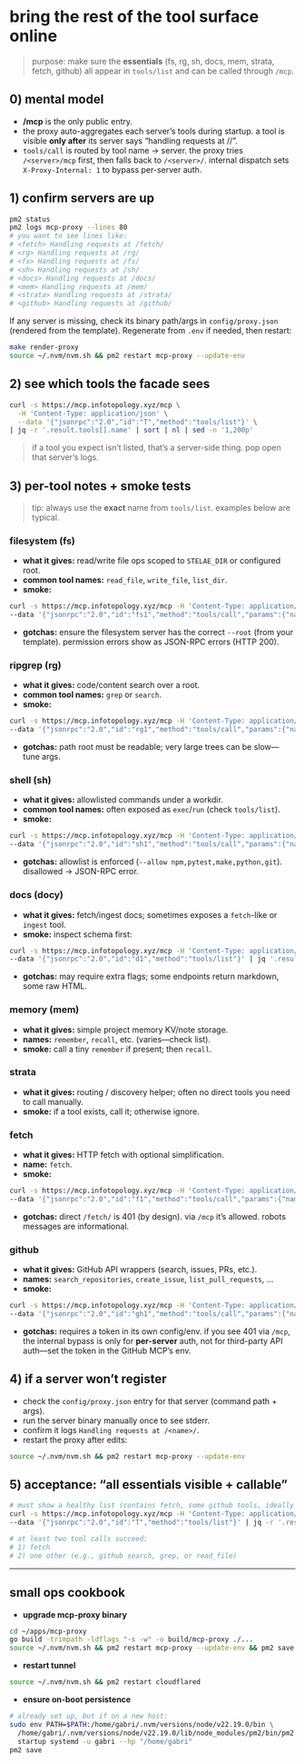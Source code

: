 # bring the rest of the tool surface online

> purpose: make sure the **essentials** (fs, rg, sh, docs, mem, strata, fetch, github) all appear in `tools/list` and can be called through `/mcp`.

## 0) mental model

* **/mcp** is the only public entry.
* the proxy auto-aggregates each server’s tools during startup. a tool is visible **only after** its server says “handling requests at /<name>/”.
* `tools/call` is routed by tool name → server. the proxy tries `/<server>/mcp` first, then falls back to `/<server>/`. internal dispatch sets `X-Proxy-Internal: 1` to bypass per-server auth.

## 1) confirm servers are up

```bash
pm2 status
pm2 logs mcp-proxy --lines 80
# you want to see lines like:
# <fetch> Handling requests at /fetch/
# <rg> Handling requests at /rg/
# <fs> Handling requests at /fs/
# <sh> Handling requests at /sh/
# <docs> Handling requests at /docs/
# <mem> Handling requests at /mem/
# <strata> Handling requests at /strata/
# <github> Handling requests at /github/
```

If any server is missing, check its binary path/args in `config/proxy.json` (rendered from the template). Regenerate from `.env` if needed, then restart:

```bash
make render-proxy
source ~/.nvm/nvm.sh && pm2 restart mcp-proxy --update-env
```

## 2) see which tools the facade sees

```bash
curl -s https://mcp.infotopology.xyz/mcp \
  -H 'Content-Type: application/json' \
  --data '{"jsonrpc":"2.0","id":"T","method":"tools/list"}' \
| jq -r '.result.tools[].name' | sort | nl | sed -n '1,200p'
```

> if a tool you expect isn’t listed, that’s a server-side thing. pop open that server’s logs.

## 3) per-tool notes + smoke tests

> tip: always use the **exact** name from `tools/list`. examples below are typical.

### filesystem (fs)

* **what it gives:** read/write file ops scoped to `STELAE_DIR` or configured root.
* **common tool names:** `read_file`, `write_file`, `list_dir`.
* **smoke:**

```bash
curl -s https://mcp.infotopology.xyz/mcp -H 'Content-Type: application/json' \
--data '{"jsonrpc":"2.0","id":"fs1","method":"tools/call","params":{"name":"read_file","arguments":{"path":"README.md"}}}' | jq .
```

* **gotchas:** ensure the filesystem server has the correct `--root` (from your template). permission errors show as JSON-RPC errors (HTTP 200).

### ripgrep (rg)

* **what it gives:** code/content search over a root.
* **common tool names:** `grep` or `search`.
* **smoke:**

```bash
curl -s https://mcp.infotopology.xyz/mcp -H 'Content-Type: application/json' \
--data '{"jsonrpc":"2.0","id":"rg1","method":"tools/call","params":{"name":"grep","arguments":{"pattern":"Stelae","paths":["/home/gabri/dev/stelae"],"max_count":3,"recursive":true}}}' | jq .
```

* **gotchas:** path root must be readable; very large trees can be slow—tune args.

### shell (sh)

* **what it gives:** allowlisted commands under a workdir.
* **common tool names:** often exposed as `exec`/`run` (check `tools/list`).
* **smoke:**

```bash
curl -s https://mcp.infotopology.xyz/mcp -H 'Content-Type: application/json' \
--data '{"jsonrpc":"2.0","id":"sh1","method":"tools/call","params":{"name":"exec","arguments":{"cmd":"git","args":["status","--porcelain"]}}}' | jq .
```

* **gotchas:** allowlist is enforced (`--allow npm,pytest,make,python,git`). disallowed → JSON-RPC error.

### docs (docy)

* **what it gives:** fetch/ingest docs; sometimes exposes a `fetch`-like or `ingest` tool.
* **smoke:** inspect schema first:

```bash
curl -s https://mcp.infotopology.xyz/mcp -H 'Content-Type: application/json' \
--data '{"jsonrpc":"2.0","id":"d1","method":"tools/list"}' | jq '.result.tools[] | select(.name|test("doc|ingest|fetch";"i"))'
```

* **gotchas:** may require extra flags; some endpoints return markdown, some raw HTML.

### memory (mem)

* **what it gives:** simple project memory KV/note storage.
* **names:** `remember`, `recall`, etc. (varies—check list).
* **smoke:** call a tiny `remember` if present; then `recall`.

### strata

* **what it gives:** routing / discovery helper; often no direct tools you need to call manually.
* **smoke:** if a tool exists, call it; otherwise ignore.

### fetch

* **what it gives:** HTTP fetch with optional simplification.
* **name:** `fetch`.
* **smoke:**

```bash
curl -s https://mcp.infotopology.xyz/mcp -H 'Content-Type: application/json' \
--data '{"jsonrpc":"2.0","id":"f1","method":"tools/call","params":{"name":"fetch","arguments":{"url":"https://example.com","raw":true}}}' | jq .
```

* **gotchas:** direct `/fetch/` is 401 (by design). via `/mcp` it’s allowed. robots messages are informational.

### github

* **what it gives:** GitHub API wrappers (search, issues, PRs, etc.).
* **names:** `search_repositories`, `create_issue`, `list_pull_requests`, …
* **smoke:**

```bash
curl -s https://mcp.infotopology.xyz/mcp -H 'Content-Type: application/json' \
--data '{"jsonrpc":"2.0","id":"gh1","method":"tools/call","params":{"name":"search_repositories","arguments":{"q":"stelae in:name"}}}' | jq .
```

* **gotchas:** requires a token in its own config/env. if you see 401 via `/mcp`, the internal bypass is only for **per-server** auth, not for third-party API auth—set the token in the GitHub MCP’s env.

## 4) if a server won’t register

* check the `config/proxy.json` entry for that server (command path + args).
* run the server binary manually once to see stderr.
* confirm it logs `Handling requests at /<name>/`.
* restart the proxy after edits:

```bash
source ~/.nvm/nvm.sh && pm2 restart mcp-proxy --update-env
```

## 5) acceptance: “all essentials visible + callable”

```bash
# must show a healthy list (contains fetch, some github tools, ideally fs/rg/sh/mem/docs)
curl -s https://mcp.infotopology.xyz/mcp -H 'Content-Type: application/json' \
--data '{"jsonrpc":"2.0","id":"T","method":"tools/list"}' | jq -r '.result.tools[].name' | sort

# at least two tool calls succeed:
# 1) fetch
# 2) one other (e.g., github search, grep, or read_file)
```

---

## small ops cookbook

* **upgrade mcp-proxy binary**

```bash
cd ~/apps/mcp-proxy
go build -trimpath -ldflags "-s -w" -o build/mcp-proxy ./...
source ~/.nvm/nvm.sh && pm2 restart mcp-proxy --update-env && pm2 save
```

* **restart tunnel**

```bash
source ~/.nvm/nvm.sh && pm2 restart cloudflared
```

* **ensure on-boot persistence**

```bash
# already set up, but if on a new host:
sudo env PATH=$PATH:/home/gabri/.nvm/versions/node/v22.19.0/bin \
  /home/gabri/.nvm/versions/node/v22.19.0/lib/node_modules/pm2/bin/pm2 \
  startup systemd -u gabri --hp "/home/gabri"
pm2 save
```
